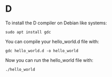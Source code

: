 # D

To install the D compiler on Debian like systems:

`sudo apt install gdc`

You can compile your hello_world.d file with:

`gdc hello_world.d -o hello_world`

Now you can run the hello_world file with:

`./hello_world`
